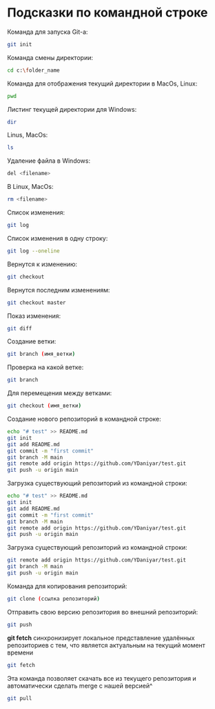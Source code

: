 # Подсказки по командной строке

Команда для запуска Git-а:
```sh
git init
```

Команда смены директории:
```sh
cd c:\folder_name
```

Команда для отображения текущий директории в MacOs, Linux:
```sh
pwd
```

Листинг текущей директории для Windows:
```sh
dir
```

Linus, MacOs:
```sh
ls
```

Удаление файла в Windows:
```sh
del <filename>
```

В Linux, MacOs:
```sh
rm <filename>
```

Список изменения:
```sh
git log
```

Список изменения в одну строку:
```sh
git log --oneline
```

Вернутся к изменению:
```sh
git checkout
```

Вернутся последним изменениям:
```sh
git checkout master
```

Показ изменения:
```sh
git diff
```

Создание ветки:
```sh
git branch (имя_ветки)
```

Проверка на какой ветке:
```sh
git branch
```

Для перемещения между ветками:
```sh
git checkout (имя_ветки)
```

Создание нового репозиторий в командной строке:
```sh
echo "# test" >> README.md
git init
git add README.md
git commit -m "first commit"
git branch -M main
git remote add origin https://github.com/YDaniyar/test.git
git push -u origin main
```

Загрузка существующий репозиторий из командной строки:
```sh
echo "# test" >> README.md
git init
git add README.md
git commit -m "first commit"
git branch -M main
git remote add origin https://github.com/YDaniyar/test.git
git push -u origin main
```

Загрузка существующий репозиторий из командной строки:
```sh
git remote add origin https://github.com/YDaniyar/test.git
git branch -M main
git push -u origin main
```

Команда для копирования репозиторий:
```sh
git clone (ссылка репозиторий)
```
Отправить свою версию репозитория во внешний репозиторий:
```sh
git push
```

**git fetch** синхронизирует локальное представление удалённых репозиториев с тем, что является актуальным на текущий момент времени
```sh
git fetch
```

Эта команда позволяет скачать все из текущего репозитория и автоматически сделать merge с нашей версией^
```sh
git pull
```